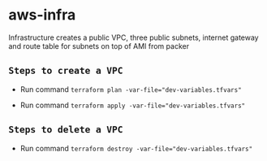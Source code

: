 # aws-infra

Infrastructure creates a public VPC, three public subnets, internet gateway and route table for subnets on top of AMI from packer

## `Steps to create a VPC`

- Run command  `terraform plan -var-file="dev-variables.tfvars"`

- Run command  `terraform apply -var-file="dev-variables.tfvars"`

## `Steps to delete a VPC`

- Run command  `terraform destroy -var-file="dev-variables.tfvars"`